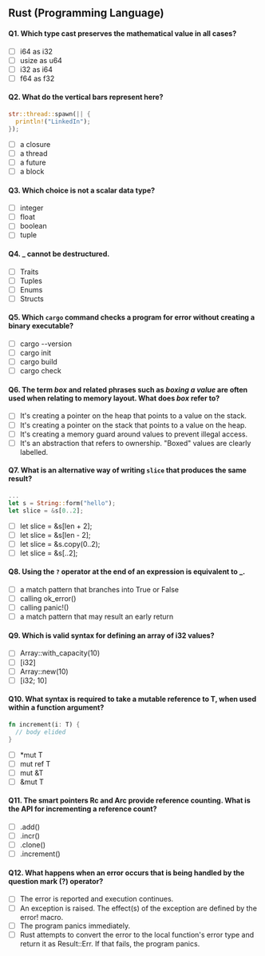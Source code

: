 ## Rust (Programming Language)

#### Q1. Which type cast preserves the mathematical value in all cases?

- [ ] i64 as i32
- [ ] usize as u64
- [ ] i32 as i64
- [ ] f64 as f32

#### Q2. What do the vertical bars represent here?

```rust
str::thread::spawn(|| {
  println!("LinkedIn");
});
```

- [ ] a closure
- [ ] a thread
- [ ] a future
- [ ] a block

#### Q3. Which choice is not a scalar data type?

- [ ] integer
- [ ] float
- [ ] boolean
- [ ] tuple

#### Q4. **\_** cannot be destructured.

- [ ] Traits
- [ ] Tuples
- [ ] Enums
- [ ] Structs

#### Q5. Which `cargo` command checks a program for error without creating a binary executable?

- [ ] cargo --version
- [ ] cargo init
- [ ] cargo build
- [ ] cargo check

#### Q6. The term _box_ and related phrases such as _boxing a value_ are often used when relating to memory layout. What does _box_ refer to?

- [ ] It's creating a pointer on the heap that points to a value on the stack.
- [ ] It's creating a pointer on the stack that points to a value on the heap.
- [ ] It's creating a memory guard around values to prevent illegal access.
- [ ] It's an abstraction that refers to ownership. "Boxed" values are clearly labelled.

#### Q7. What is an alternative way of writing `slice` that produces the same result?

```rust
...
let s = String::form("hello");
let slice = &s[0..2];
```

- [ ] let slice = &s[len + 2];
- [ ] let slice = &s[len - 2];
- [ ] let slice = &s.copy(0..2);
- [ ] let slice = &s[..2];

#### Q8. Using the `?` operator at the end of an expression is equivalent to **\_**.

- [ ] a match pattern that branches into True or False
- [ ] calling ok_error()
- [ ] calling panic!()
- [ ] a match pattern that may result an early return

#### Q9. Which is valid syntax for defining an array of i32 values?

- [ ] Array<i32>::with_capacity(10)
- [ ] [i32]
- [ ] Array<i32>::new(10)
- [ ] [i32; 10]

#### Q10. What syntax is required to take a mutable reference to T, when used within a function argument?

```rust
fn increment(i: T) {
  // body elided
}
```

- [ ] \*mut T
- [ ] mut ref T
- [ ] mut &T
- [ ] &mut T

#### Q11. The smart pointers Rc and Arc provide reference counting. What is the API for incrementing a reference count?

- [ ] .add()
- [ ] .incr()
- [ ] .clone()
- [ ] .increment()

#### Q12. What happens when an error occurs that is being handled by the question mark (?) operator?

- [ ] The error is reported and execution continues.
- [ ] An exception is raised. The effect(s) of the exception are defined by the error! macro.
- [ ] The program panics immediately.
- [ ] Rust attempts to convert the error to the local function's error type and return it as Result::Err. If that fails, the program panics.
